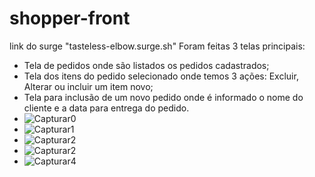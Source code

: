 # shopper-front
link do surge "tasteless-elbow.surge.sh"
Foram feitas 3 telas principais:
- Tela de pedidos onde são listados os pedidos cadastrados;
- Tela dos itens do pedido selecionado onde temos 3 ações: Excluir, Alterar ou incluir um item novo;
- Tela para inclusão de um novo pedido onde é informado o nome do cliente e a data para entrega do pedido.
- ![Capturar0](https://user-images.githubusercontent.com/85194667/146702572-b31b2d30-3371-4362-b420-a66332c078ca.PNG)
- ![Capturar1](https://user-images.githubusercontent.com/85194667/146702613-28890184-5ede-4183-82f0-2cea95b369b3.PNG)
- ![Capturar2](https://user-images.githubusercontent.com/85194667/146702629-ac19ec28-8ae5-41a7-937c-24af54f301cb.PNG)
- ![Capturar2](https://user-images.githubusercontent.com/85194667/146702643-67feaa0d-80f5-441a-a3c8-379d6c87862b.PNG)
- ![Capturar4](https://user-images.githubusercontent.com/85194667/146702654-f93a9244-9814-4459-830b-37de567165d9.PNG)



